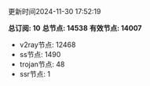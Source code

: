 更新时间2024-11-30 17:52:19

**总订阅: 10**
**总节点: 14538**
**有效节点: 14007**
- v2ray节点: 12468
- ss节点: 1490
- trojan节点: 48
- ssr节点: 1
